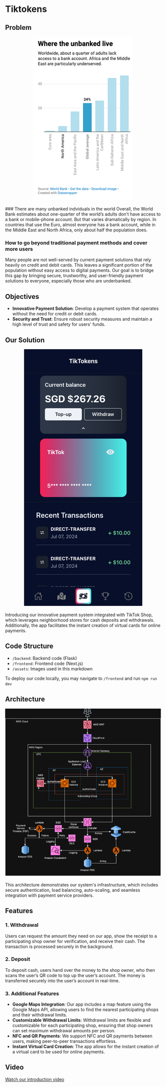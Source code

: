 # Tiktokens

## Problem
<div align="center">
  <img src="/assets/unbanked.png" alt="unbanked">
</div>
<br>
### There are many unbanked indviduals in the world
Overall, the World Bank estimates about one-quarter of the world’s adults don’t have access to a bank or mobile-phone account. But that varies dramatically by region. In countries that use the Euro, almost everyone has a bank account, while in the Middle East and North Africa, only about half the population does.

### How to go beyond traditional payment methods and cover more users
Many people are not well-served by current payment solutions that rely heavily on credit and debit cards. This leaves a significant portion of the population without easy access to digital payments. Our goal is to bridge this gap by bringing secure, trustworthy, and user-friendly payment solutions to everyone, especially those who are underbanked.

## Objectives
- **Innovative Payment Solution**: Develop a payment system that operates without the need for credit or debit cards.
- **Security and Trust**: Ensure robust security measures and maintain a high level of trust and safety for users' funds.

## Our Solution
<div align="center">
  <a href="https://tiktok-techjam-vercel.vercel.app">
  <img src="/assets/home_screen.png" alt="Tiktokens Home Screen">    
  </a>
</div>
<br>
Introducing our innovative payment system integrated with TikTok Shop, which leverages neighborhood stores for cash deposits and withdrawals. Additionally, the app facilitates the instant creation of virtual cards for online payments.

## Code Structure
- `/backend`: Backend code (Flask)
- `/frontend`: Frontend code (Next.js)
- `/assets`: Images used in this markdown

To deploy our code locally, you may navigate to `/frontend` and run `npm run dev`

## Architecture
<div align="center">
  <img src="/assets/archictecture.png" alt="Archictecture Diagram">
</div>
<br>
This architecture demonstrates our system's infrastructure, which includes secure authentication, load balancing, auto-scaling, and seamless integration with payment service providers.

## Features

### 1. Withdrawal
Users can request the amount they need on our app, show the receipt to a participating shop owner for verification, and receive their cash. The transaction is processed securely in the background.

### 2. Deposit
To deposit cash, users hand over the money to the shop owner, who then scans the user’s QR code to top up the user’s account. The money is transferred securely into the user’s account in real-time.

### 3. Additional Features
- **Google Maps Integration**: Our app includes a map feature using the Google Maps API, allowing users to find the nearest participating shops and their withdrawal limits.
- **Customizable Withdrawal Limits**: Withdrawal limits are flexible and customizable for each participating shop, ensuring that shop owners can set maximum withdrawal amounts per person.
- **NFC and QR Payments**: We support NFC and QR payments between users, making peer-to-peer transactions effortless.
- **Instant Virtual Card Creation**: The app allows for the instant creation of a virtual card to be used for online payments.

## Video
[Watch our introduction video](https://www.youtube.com)

